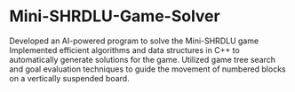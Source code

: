 # Mini-SHRDLU-Game-Solver
Developed an AI-powered program to solve the Mini-SHRDLU game Implemented efficient algorithms and data structures in C++ to automatically generate solutions for the game. Utilized game tree search and goal evaluation techniques to guide the movement of numbered blocks on a vertically suspended board. 
